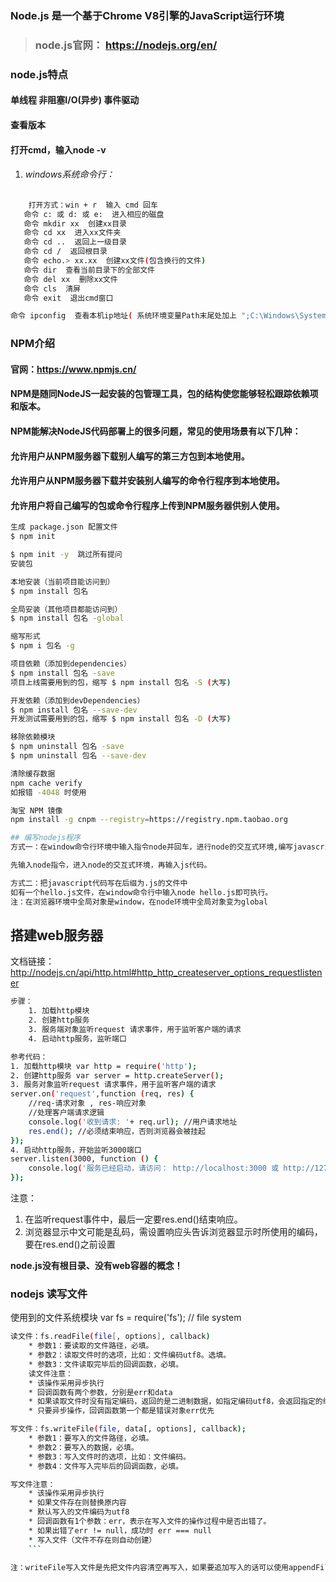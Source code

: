 ### Node.js 是一个基于Chrome V8引擎的JavaScript运行环境

> ### node.js官网： https://nodejs.org/en/
### node.js特点
#### 单线程  非阻塞I/O(异步)  事件驱动
<!-- more -->
#### 查看版本
#### 打开cmd，输入node -v

1. ###### windows系统命令行：
``` bash
    打开方式：win + r  输入 cmd 回车
   命令 c: 或 d: 或 e:  进入相应的磁盘
   命令 mkdir xx  创建xx目录
   命令 cd xx  进入xx文件夹
   命令 cd ..  返回上一级目录
   命令 cd /  返回根目录
   命令 echo.> xx.xx  创建xx文件(包含换行的文件)
   命令 dir  查看当前目录下的全部文件
   命令 del xx  删除xx文件
   命令 cls  清屏
   命令 exit  退出cmd窗口

命令 ipconfig  查看本机ip地址( 系统环境变量Path末尾处加上 ";C:\Windows\System32" )
```
### NPM介绍
#### 官网：https://www.npmjs.cn/
#### NPM是随同NodeJS一起安装的包管理工具，包的结构使您能够轻松跟踪依赖项和版本。
#### NPM能解决NodeJS代码部署上的很多问题，常见的使用场景有以下几种：
#### 允许用户从NPM服务器下载别人编写的第三方包到本地使用。
#### 允许用户从NPM服务器下载并安装别人编写的命令行程序到本地使用。
#### 允许用户将自己编写的包或命令行程序上传到NPM服务器供别人使用。
```bash
生成 package.json 配置文件
$ npm init

$ npm init -y  跳过所有提问
安装包

本地安装（当前项目能访问到）
$ npm install 包名

全局安装（其他项目都能访问到）
$ npm install 包名 -global

缩写形式
$ npm i 包名 -g

项目依赖（添加到dependencies）
$ npm install 包名 -save
项目上线需要用到的包，缩写 $ npm install 包名 -S (大写)

开发依赖（添加到devDependencies）
$ npm install 包名 --save-dev
开发测试需要用到的包，缩写 $ npm install 包名 -D (大写)

移除依赖模块
$ npm uninstall 包名 -save
$ npm uninstall 包名 --save-dev

清除缓存数据
npm cache verify
如报错 -4048 时使用

淘宝 NPM 镜像
npm install -g cnpm --registry=https://registry.npm.taobao.org
```
```bash
## 编写nodejs程序
方式一：在window命令行环境中输入指令node并回车，进行node的交互式环境,编写javascript代码执行即可。其中node交互式环境也称之为REPL(Read Eval Print Loop-读取评估打印循环 )，按两次ctrl+c,可退出REPL环境。

先输入node指令，进入node的交互式环境，再输入js代码。

方式二：把javascript代码写在后缀为.js的文件中
如有一个hello.js文件，在window命令行中输入node hello.js即可执行。
注：在浏览器环境中全局对象是window，在node环境中全局对象变为global
```
## 搭建web服务器
文档链接：http://nodejs.cn/api/http.html#http_http_createserver_options_requestlistener
```bash
步骤：
    1. 加载http模块
    2. 创建http服务
    3. 服务端对象监听request 请求事件，用于监听客户端的请求
    4. 启动http服务，监听端口

参考代码：
1. 加载http模块 var http = require('http');
2. 创建http服务 var server = http.createServer();
3. 服务对象监听request 请求事件，用于监听客户端的请求
server.on('request',function (req, res) {
    //req-请求对象 , res-响应对象
    //处理客户端请求逻辑
    console.log('收到请求: '+ req.url); //用户请求地址
    res.end(); //必须结束响应，否则浏览器会被挂起
});
4. 启动http服务，开始监听3000端口
server.listen(3000, function () {
    console.log('服务已经启动，请访问： http://localhost:3000 或 http://127.0.0.1:3000');
});
```

注意：
 1. 在监听request事件中，最后一定要res.end()结束响应。
 2. 浏览器显示中文可能是乱码，需设置响应头告诉浏览器显示时所使用的编码，要在res.end()之前设置

 **node.js没有根目录、没有web容器的概念！**

 ### nodejs 读写文件
 使用到的文件系统模块 var fs = require('fs');  // file system
```bash
读文件：fs.readFile(file[, options], callback)
    * 参数1：要读取的文件路径，必填。
    * 参数2：读取文件时的选项，比如：文件编码utf8。选填。
    * 参数3：文件读取完毕后的回调函数，必填。
    读文件注意：
    * 该操作采用异步执行
    * 回调函数有两个参数，分别是err和data
    * 如果读取文件时没有指定编码，返回的是二进制数据，如指定编码utf8，会返回指定的编码数据。
    * 只要异步操作，回调函数第一个都是错误对象err优先

写文件：fs.writeFile(file, data[, options], callback);
    * 参数1：要写入的文件路径，必填。
    * 参数2：要写入的数据，必填。
    * 参数3：写入文件时的选项，比如：文件编码。
    * 参数4：文件写入完毕后的回调函数，必填。

写文件注意：
    * 该操作采用异步执行
    * 如果文件存在则替换原内容
    * 默认写入的文件编码为utf8
    * 回调函数有1个参数：err，表示在写入文件的操作过程中是否出错了。
    * 如果出错了err != null，成功时 err === null
    * 写入文件（文件不存在则自动创建）
    ```

注：writeFile写入文件是先把文件内容清空再写入，如果要追加写入的话可以使用appendFile函数